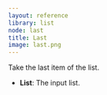 ```yaml
---
layout: reference
library: list
node: last
title: Last
image: last.png
---
```

Take the last item of the list.

* **List**: The input list.
